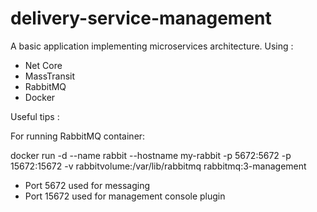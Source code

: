 # delivery-service-management
A basic application implementing microservices architecture.
Using :
- Net Core
- MassTransit
- RabbitMQ
- Docker


Useful tips : 

For running RabbitMQ container:

docker run -d --name rabbit --hostname my-rabbit -p 5672:5672 -p 15672:15672 -v rabbitvolume:/var/lib/rabbitmq rabbitmq:3-management

- Port 5672 used for messaging
- Port 15672 used for management console plugin


